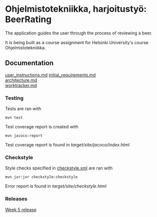 # Ohjelmistotekniikka, harjoitustyö: BeerRating

The application guides the user through the process of reviewing a beer.

It is being built as a course assignment for Helsinki University's course Ohjelmistotekniikka.

## Documentation
[user_instructions.md](https://github.com/JuusoVe/ot-harjoitustyo/blob/master/documentation/user_instructions.md) 
[initial_requirements.md](https://github.com/JuusoVe/ot-harjoitustyo/blob/master/documentation/initial_requirements.md) <br>
[architecture.md](https://github.com/JuusoVe/ot-harjoitustyo/blob/master/documentation/architecture.md) <br>
[worktracker.md](https://github.com/JuusoVe/ot-harjoitustyo/blob/master/documentation/tuntikirjanpito.md) 

### Testing

Tests are ran with

```
mvn test
```

Test coverage report is created with

```
mvn jacoco:report
```
Test coverage report is found in _target/site/jacoco/index.html_


### Checkstyle
Style checks specified in [checkstyle.xml](https://github.com/JuusoVe/ot-harjoitustyo/blob/master/checkstyle.xml) are ran with

```
mvn jxr:jxr checkstyle:checkstyle
```

Error report is found in _target/site/checkstyle.html_


### Releases

[Week 5 release](https://github.com/JuusoVe/ot-harjoitustyo/blob/master/documentation/tuntikirjanpito.md) 